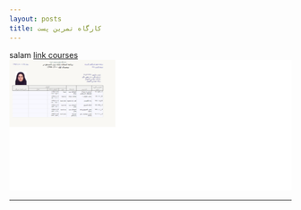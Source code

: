 ```yaml
---
layout: posts
title: کارگاه تمرین پست
---
```

salam
[link courses](http://sauleh.github.io/fc99/)
![barneme azmoon haye term](/assets/images/term.png)

---